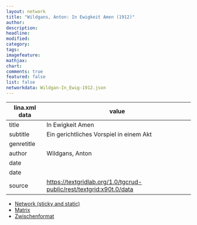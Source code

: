 ```yaml
---
layout: network
title: "Wildgans, Anton: In Ewigkeit Amen (1912)"
author:
description:
headline:
modified:
category:
tags:
imagefeature: 
mathjax: 
chart: 
comments: true
featured: false
list: false
networkdata: Wildgan-In_Ewig-1912.json
---
```

lina.xml data  | value
------------- | -------------
title|In Ewigkeit Amen
subtitle|Ein gerichtliches Vorspiel in einem Akt
genretitle|
author|Wildgans, Anton
date|
date|
source|https://textgridlab.org/1.0/tgcrud-public/rest/textgrid:x90t.0/data


* [Network (sticky and static)](/network0008)
* [Matrix](/matrix0008)
* [Zwischenformat](/lina0008 )
